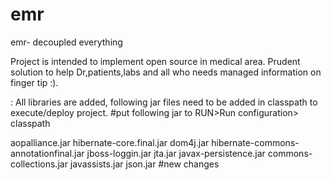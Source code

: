 emr
===

emr- decoupled everything

Project is intended to implement open source in medical area. Prudent solution to help Dr,patients,labs and all who needs managed information on finger tip :).

:
All libraries are added, following jar files need to be added in classpath to execute/deploy project.
#put following jar to RUN>Run configuration> classpath

aopalliance.jar
hibernate-core.final.jar
dom4j.jar
hibernate-commons-annotationfinal.jar
jboss-loggin.jar
jta.jar
javax-persistence.jar
commons-collections.jar
javassists.jar
json.jar
#new changes
